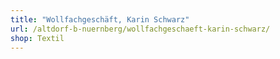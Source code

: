 ```yaml
---
title: "Wollfachgeschäft, Karin Schwarz"
url: /altdorf-b-nuernberg/wollfachgeschaeft-karin-schwarz/
shop: Textil
---
```

